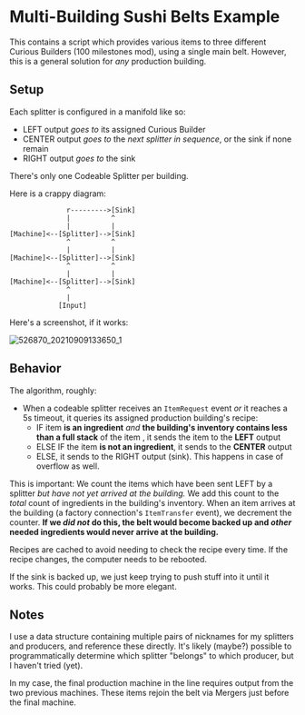 # Multi-Building Sushi Belts Example

This contains a script which provides various items to three different Curious Builders (100 milestones mod), using a single main belt.  However, this is a general solution for _any_ production building.

## Setup

Each splitter is configured in a manifold like so:

- LEFT output _goes to_ its assigned Curious Builder
- CENTER output _goes to_ the _next splitter in sequence_, or the sink if none remain
- RIGHT output _goes to_ the sink

There's only one Codeable Splitter per building.

Here is a crappy diagram:

```text
              r--------->[Sink]
              |          ^
              |          |
[Machine]<--[Splitter]-->[Sink]
              ^          ^
              |          |
[Machine]<--[Splitter]-->[Sink]
              ^          ^
              |          |
[Machine]<--[Splitter]-->[Sink]
              ^
              |
            [Input]
```

Here's a screenshot, if it works:

![526870_20210909133650_1](https://user-images.githubusercontent.com/924465/132759604-8be41962-3393-4138-a9a8-6a1d232d5ea4.png)


## Behavior

The algorithm, roughly:

- When a codeable splitter receives an `ItemRequest` event _or_ it reaches a 5s timeout, it queries its assigned production building's recipe:
  - IF item **is an ingredient** _and_ **the building's inventory contains less than a full stack** of the item , it sends the item to the **LEFT** output
  - ELSE IF the item **is not an ingredient**, it sends to the **CENTER** output
  - ELSE, it sends to the RIGHT output (sink). This happens in case of overflow as well.

This is important: We count the items which have been sent LEFT by a splitter _but have not yet arrived at the building._  We add this count to the _total_ count of ingredients in the building's inventory.  When an item arrives at the building (a factory connection's `ItemTransfer` event), we decrement the counter.  **If we _did not_ do this, the belt would become backed up and _other_ needed ingredients would never arrive at the building.**

Recipes are cached to avoid needing to check the recipe every time.  If the recipe changes, the computer needs to be rebooted.

If the sink is backed up, we just keep trying to push stuff into it until it works.  This could probably be more elegant.

## Notes

I use a data structure containing multiple pairs of nicknames for my splitters and producers, and reference these directly.  It's likely (maybe?) possible to programmatically determine which splitter "belongs" to which producer, but I haven't tried (yet).

In my case, the final production machine in the line requires output from the two previous machines.  These items rejoin the belt via Mergers just before the final machine.
